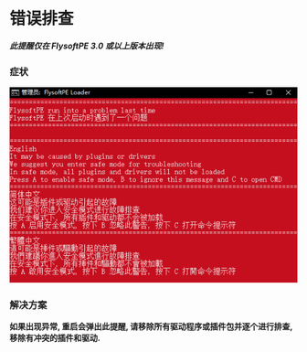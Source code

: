 # 错误排查

***此提醒仅在 FlysoftPE 3.0 或以上版本出现!***

### 症状

![](.\img\bootfailed.png)

### 解决方案

**如果出现异常, 重启会弹出此提醒, 请移除所有驱动程序或插件包并逐个进行排查, 移除有冲突的插件和驱动.**

